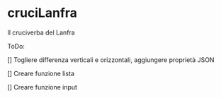 # cruciLanfra

Il cruciverba del Lanfra

ToDo: 

[] Togliere differenza verticali e orizzontali, aggiungere proprietà JSON

[] Creare funzione lista

[] Creare funzione input
